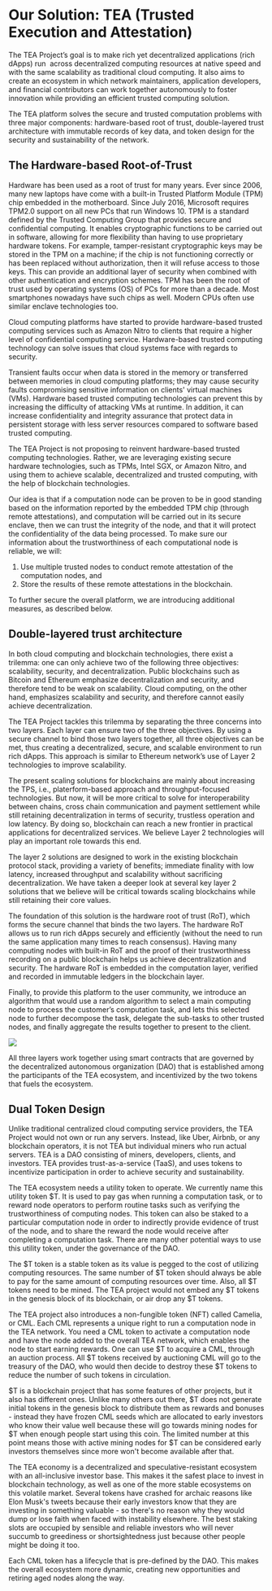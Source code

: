 # Our Solution: TEA (Trusted Execution and Attestation)

The TEA Project’s goal is to make rich yet decentralized applications (rich dApps) run  across decentralized computing resources at native speed and with the same scalability as traditional cloud computing. It also aims to create an ecosystem in which network maintainers, application developers, and financial contributors can work together autonomously to foster innovation while providing an efficient trusted computing solution.

The TEA platform solves the secure and trusted computation problems with three major components: hardware-based root of trust, double-layered trust architecture with immutable records of key data, and token design for the security and sustainability of the network.

## The Hardware-based Root-of-Trust

Hardware has been used as a root of trust for many years. Ever since 2006, many new laptops have come with a built-in Trusted Platform Module (TPM) chip embedded in the motherboard. Since July 2016, Microsoft requires TPM2.0 support on all new PCs that run Windows 10. TPM is a standard defined by the Trusted Computing Group that provides secure and confidential computing. It enables cryptographic functions to be carried out in software, allowing for more flexibility than having to use proprietary hardware tokens. For example, tamper-resistant cryptographic keys may be stored in the TPM on a machine; if the chip is not functioning correctly or has been replaced without authorization, then it will refuse access to those keys. This can provide an additional layer of security when combined with other authentication and encryption schemes. TPM has been the root of trust used by operating systems (OS) of PCs for more than a decade. Most smartphones nowadays have such chips as well. Modern CPUs often use similar enclave technologies too.

Cloud computing platforms have started to provide hardware-based trusted computing services such as Amazon Nitro to clients that require a higher level of confidential computing service. Hardware-based trusted computing technology can solve issues that cloud systems face with regards to security.

Transient faults occur when data is stored in the memory or transferred between memories in cloud computing platforms; they may cause security faults compromising sensitive information on clients' virtual machines (VMs). Hardware based trusted computing technologies can prevent this by increasing the difficulty of attacking VMs at runtime. In addition, it can increase confidentiality and integrity assurance that protect data in persistent storage with less server resources compared to software based trusted computing.

The TEA Project is not proposing to reinvent hardware-based trusted computing technologies. Rather, we are leveraging existing secure hardware technologies, such as TPMs, Intel SGX, or Amazon Nitro, and using them to achieve scalable, decentralized and trusted computing, with the help of blockchain technologies. 

Our idea is that if a computation node can be proven to be in good standing based on the information reported by the embedded TPM chip (through remote attestations), and computation will be carried out in its secure enclave, then we can trust the integrity of the node, and that it will protect the confidentiality of the data being processed. To make sure our information about the trustworthiness of each computational node is reliable, we will:

1. Use multiple trusted nodes to conduct remote attestation of the computation nodes, and 
2. Store the results of these remote attestations in the blockchain.

To further secure the overall platform, we are introducing additional measures, as described below. 

## Double-layered trust architecture

In both cloud computing and blockchain technologies, there exist a trilemma: one can only achieve two of the following three objectives: scalability, security, and decentralization. Public blockchains such as Bitcoin and Ethereum emphasize decentralization and security, and therefore tend to be weak on scalability. Cloud computing, on the other hand, emphasizes scalability and security, and therefore cannot easily achieve decentralization.

The TEA Project tackles this trilemma by separating the three concerns into two layers. Each layer can ensure two of the three objectives. By using a secure channel to bind those two layers together, all three objectives can be met, thus creating a decentralized, secure, and scalable environment to run rich dApps. This approach is similar to Ethereum network’s use of Layer 2 technologies to improve scalability.

The present scaling solutions for blockchains are mainly about increasing the TPS, i.e., platerform-based approach and throughput-focused technologies. But now, it will be more critical to solve for interoperability between chains, cross chain communication and payment settlement while still retaining decentralization in terms of security, trustless operation and low latency. By doing so, blockchain can reach a new frontier in practical applications for decentralized services. We believe Layer 2 technologies will play an important role towards this end.

The layer 2 solutions are designed to work in the existing blockchain protocol stack, providing a variety of benefits; immediate finality with low latency, increased throughput and scalability without sacrificing decentralization. We have taken a deeper look at several key layer 2 solutions that we believe will be critical towards scaling blockchains while still retaining their core values.

The foundation of this solution is the hardware root of trust (RoT), which forms the secure channel that binds the two layers. The hardware RoT allows us to run rich dApps securely and efficiently (without the need to run the same application many times to reach consensus). Having many computing nodes with built-in RoT and the proof of their trustworthiness recording on a public blockchain helps us achieve decentralization and security. The hardware RoT is embedded in the computation layer, verified and recorded in immutable ledgers in the blockchain layer.

Finally, to provide this platform to the user community, we introduce an algorithm that would use a random algorithm to select a main computing node to process the customer’s computation task, and lets this selected node to further decompose the task, delegate the sub-tasks to other trusted nodes, and finally aggregate the results together to present to the client.

![](https://lh3.googleusercontent.com/-OD66MgTvUkaih04DMgfdFfAy8PdalAPza1snTZCSGyM4Lq2zEKUZcyjrMt9vKxIfp0J75bMQd9qvJ2dUjPqamyMjbrL8QoCWooQ78QTGeOovCDLDtJ0ipxJjHKduEQztF_oXGIq)

All three layers work together using smart contracts that are governed by the decentralized autonomous organization (DAO) that is established among the participants of the TEA ecosystem, and incentivized by the two tokens that fuels the ecosystem.

## Dual Token Design

Unlike traditional centralized cloud computing service providers, the TEA Project would not own or run any servers. Instead, like Uber, Airbnb, or any blockchain operators, it is not TEA but individual miners who run actual servers. TEA is a DAO consisting of miners, developers, clients, and investors. TEA provides trust-as-a-service (TaaS), and uses tokens to incentivize participation in order to achieve security and sustainability.

The TEA ecosystem needs a utility token to operate. We currently name this utility token $T. It is used to pay gas when running a computation task, or to reward node operators to perform routine tasks such as verifying the trustworthiness of computing nodes. This token can also be staked to a particular computation node in order to indirectly provide evidence of trust of the node, and to share the reward the node would receive after completing a computation task. There are many other potential ways to use this utility token, under the governance of the DAO.

The $T token is a stable token as its value is pegged to the cost of utilizing computing resources. The same number of $T token should always be able to pay for the same amount of computing resources over time. Also, all $T tokens need to be mined. The TEA project would not embed any $T tokens in the genesis block of its blockchain, or air drop any $T tokens.

The TEA project also introduces a non-fungible token (NFT) called Camelia, or CML. Each CML represents a unique right to run a computation node in the TEA network. You need a CML token to activate a computation node and have the node added to the overall TEA network, which enables the node to start earning rewards. One can use $T to acquire a CML, through an auction process. All $T tokens received by auctioning CML will go to the treasury of the DAO, who would then decide to destroy these $T tokens to reduce the number of such tokens in circulation. 

$T is a blockchain project that has some features of other projects, but it also has different ones. Unlike many others out there, $T does not generate initial tokens in the genesis block to distribute them as rewards and bonuses - instead they have frozen CML seeds which are allocated to early investors who know their value well because these will go towards mining nodes for $T when enough people start using this coin. The limited number at this point means those with active mining nodes for $T can be considered early investors themselves since more won't become available after that.

The TEA economy is a decentralized and speculative-resistant ecosystem with an all-inclusive investor base. This makes it the safest place to invest in blockchain technology, as well as one of the more stable ecosystems on this volatile market. Several tokens have crashed for archaic reasons like Elon Musk's tweets because their early investors know that they are investing in something valuable - so there's no reason why they would dump or lose faith when faced with instability elsewhere. The best staking slots are occupied by sensible and reliable investors who will never succumb to greediness or shortsightedness just because other people might be doing it too.

Each CML token has a lifecycle that is pre-defined by the DAO. This makes the overall ecosystem more dynamic, creating new opportunities and retiring aged nodes along the way.

